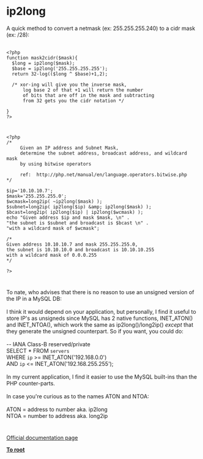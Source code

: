 # ip2long



A quick method to convert a netmask (ex: 255.255.255.240) to a cidr mask (ex: /28):<br><br>

```
<?php
function mask2cidr($mask){
  $long = ip2long($mask);
  $base = ip2long('255.255.255.255');
  return 32-log(($long ^ $base)+1,2);

  /* xor-ing will give you the inverse mask,
      log base 2 of that +1 will return the number
      of bits that are off in the mask and subtracting
      from 32 gets you the cidr notation */
        
}
?>
```
  

#



```
<?php
/*
     Given an IP address and Subnet Mask, 
     determine the subnet address, broadcast address, and wildcard mask
     by using bitwise operators

     ref:  http://php.net/manual/en/language.operators.bitwise.php
*/

$ip='10.10.10.7';
$mask='255.255.255.0';
$wcmask=long2ip( ~ip2long($mask) );
$subnet=long2ip( ip2long($ip) &amp; ip2long($mask) );
$bcast=long2ip( ip2long($ip) | ip2long($wcmask) );
echo "Given address $ip and mask $mask, \n" . 
"the subnet is $subnet and broadcast is $bcast \n" . 
"with a wildcard mask of $wcmask";

/*
Given address 10.10.10.7 and mask 255.255.255.0, 
the subnet is 10.10.10.0 and broadcast is 10.10.10.255 
with a wildcard mask of 0.0.0.255
*/

?>
```
  

#

To nate, who advises that there is no reason to use an unsigned version of the IP in a MySQL DB:<br><br>I think it would depend on your application, but personally, I find it useful to store IP&apos;s as unsigneds since MySQL has 2 native functions, INET_ATON() and INET_NTOA(), which work the same as ip2long()/long2ip() _except_ that they generate the unsigned counterpart. So if you want, you could do:<br><br>-- IANA Class-B reserved/private<br>SELECT * FROM `servers` <br>WHERE `ip` &gt;= INET_ATON(&apos;192.168.0.0&apos;) <br>AND `ip` &lt;= INET_ATON(&apos;192.168.255.255&apos;);<br><br>In my current application, I find it easier to use the MySQL built-ins than the PHP counter-parts. <br><br>In case you&apos;re curious as to the names ATON and NTOA:<br><br>ATON = address to number aka. ip2long<br>NTOA = number to address aka. long2ip  

#

[Official documentation page](https://www.php.net/manual/en/function.ip2long.php)

**[To root](/README.md)**